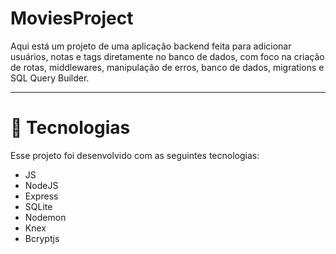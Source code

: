 # MoviesProject

Aqui está um projeto de uma aplicação backend feita para adicionar usuários, notas e tags diretamente no banco de dados, com foco na criação de rotas, middlewares, manipulação de erros, banco de dados, migrations e SQL Query Builder.
 
--- 

# 🚀 Tecnologias
Esse projeto foi desenvolvido com as seguintes tecnologias:

- JS
- NodeJS
- Express
- SQLite
- Nodemon
- Knex
- Bcryptjs
